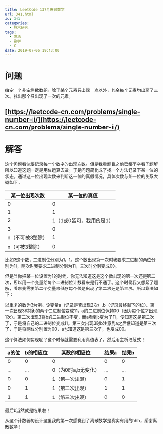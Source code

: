 ```yaml
---
title: LeetCode 137与离散数学
url: 341.html
id: 341
categories:
  - 技术研究
tags:
  - 算法
  - 数学
  - C
date: 2019-07-06 19:43:00
---
```

# 问题

给定一个非空整数数组，除了某个元素只出现一次以外，其余每个元素均出现了三次。找出那个只出现了一次的元素。 

[https://leetcode-cn.com/problems/single-number-ii/](https://leetcode-cn.com/problems/single-number-ii/)
---
# 解答
这个问题看似要记录每一个数字的出现次数。但是我看题目之前已经不幸看了题解所以知道这题一定是用位运算去做。于是问题简化成了找一个方法记录下某一位的状态，通过这一位出现次数来判断这一位的真假情况，具体次数与某一位的关系大概如下：

|某一位出现次数|某一位的真值|
|------------|------------|
|0           |0           |
|1           |1           |
|2           |1（1或0皆可，我用的是1）|
|3           |0           |
|n（不可被3整除）|1        |
|n（可被3整除）|0          |

比如3这个数，二进制位分别为1，1。这个数出现第一次时我要求二进制的两位分别为11，两次时我要求二进制分别为11，三次时分别变成00。

但是当你把某一位设置为1的时候，你无法知道这是这个数出现的第一次还是第二次，所以用一个变量给每个二进制位计数看来是行不通了。这个时候我又想起了题解，看来我需要第二个变量来储存每个位是出现了第二次还是第三次。所以算法如下：

以重复的数为3为例。设变量a（记录是否出现2次）,b（记录最终剩下的位）。第一次出现3时将b的两个二进制位变成11，a的二进制位保持00（因为每个位才出现1次）。第二次出现3将b的二进制位不变，而a看到b变为了11，便知道这是第二次了，于是将自己的二进制位变成11。第三次出现3时b注意到a之后便知道是第三次了，于是将两位分别置为00，a也知道这是第三次了，也变成00。

这个算法如何实现呢？这个时候就需要利用真值表了。然后用主析取范式！

|a的位|b的相应位|某数的相应位     | 结果a |结果b|
|----- |--------|------------------|--------|----|
|0    |0     |0            |0     |0  |
|...   |...   |0（为0时a,b无变化）|...   |...|
|0    |0     |1（第一次出现）   |0    |1  |
|0    |1     |1（第二次出现）   |1    |1  |
|1    |1     |1（第三次出现）   |0    |0  |

最后b当然就是结果啦！

从这个计数器的设计这里我的第一次感觉到了离散数学是真实有用的hhh，感谢离散数学！